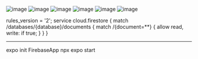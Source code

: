 ![image](https://github.com/user-attachments/assets/80f81bff-e19e-44bd-8f75-7bbf86909d0a)
![image](https://github.com/user-attachments/assets/21b61826-351f-4397-b660-91e5b6142199)
![image](https://github.com/user-attachments/assets/78eba23b-25b7-4adb-982c-16edc8d623b8)
![image](https://github.com/user-attachments/assets/577ba037-4030-4cc5-9611-b3e6679548d2)
![image](https://github.com/user-attachments/assets/271a58c7-e4f0-431f-bc0b-600a4c0d9b6f)
![image](https://github.com/user-attachments/assets/cfb4b38e-3475-4142-97b9-ef88d273856a)


rules_version = '2';
service cloud.firestore {
  match /databases/{database}/documents {
    match /{document=**} {
      allow read, write: if true;
    }
  }
}

---

expo init FirebaseApp
npx expo start
